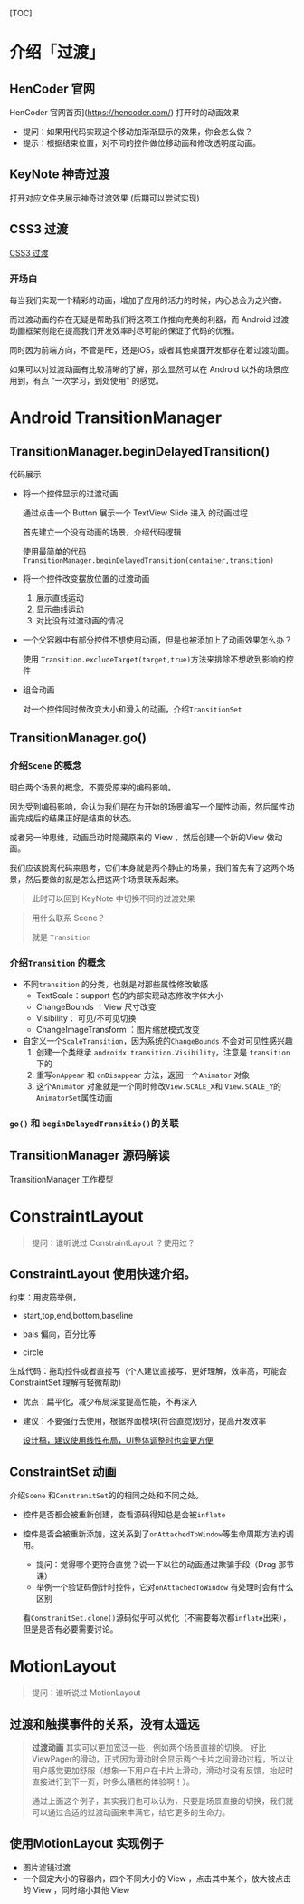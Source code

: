 [TOC]



# 介绍「过渡」



## HenCoder 官网

HenCoder 官网首页](https://hencoder.com/) 打开时的动画效果

* 提问：如果用代码实现这个移动加渐渐显示的效果，你会怎么做？
* 提示：根据结束位置，对不同的控件做位移动画和修改透明度动画。



## KeyNote 神奇过渡

打开对应文件夹展示神奇过渡效果 (后期可以尝试实现)



## CSS3 过渡

[CSS3 过渡](http://www.w3school.com.cn/css3/css3_transition.asp)





### 开场白

每当我们实现一个精彩的动画，增加了应用的活力的时候，内心总会为之兴奋。

而过渡动画的存在无疑是帮助我们将这项工作推向完美的利器，而 Android 过渡动画框架则能在提高我们开发效率时尽可能的保证了代码的优雅。

同时因为前端方向，不管是FE，还是iOS，或者其他桌面开发都存在着过渡动画。

如果可以对过渡动画有比较清晰的了解，那么显然可以在 Android 以外的场景应用到，有点 “一次学习，到处使用” 的感觉。





# Android TransitionManager

## TransitionManager.beginDelayedTransition()

代码展示

* 将一个控件显示的过渡动画

  通过点击一个 Button 展示一个 TextView Slide 进入 的动画过程

  首先建立一个没有动画的场景，介绍代码逻辑

  使用最简单的代码`TransitionManager.beginDelayedTransition(container,transition)`

* 将一个控件改变摆放位置的过渡动画

  1. 展示直线运动
  2. 显示曲线运动
  3. 对比没有过渡动画的情况

* 一个父容器中有部分控件不想使用动画，但是也被添加上了动画效果怎么办？

  使用 `Transition.excludeTarget(target,true)`方法来排除不想收到影响的控件

* 组合动画

  对一个控件同时做改变大小和滑入的动画，介绍`TransitionSet`



## TransitionManager.go()

### 介绍`Scene` 的概念

明白两个场景的概念，不要受原来的编码影响。

因为受到编码影响，会认为我们是在为开始的场景编写一个属性动画，然后属性动画完成后的结果正好是结束的状态。

或者另一种思维，动画启动时隐藏原来的 View ，然后创建一个新的View 做动画。

我们应该脱离代码来思考，它们本身就是两个静止的场景，我们首先有了这两个场景，然后要做的就是怎么把这两个场景联系起来。

> 此时可以回到 KeyNote 中切换不同的过渡效果

>  用什么联系 Scene？
>
> 就是 `Transition`



### 介绍`Transition` 的概念

- 不同`transition` 的分类，也就是对那些属性修改敏感
  * TextScale：support 包的内部实现动态修改字体大小
  * ChangeBounds ：View 尺寸改变
  * Visibility： 可见/不可见切换
  * ChangeImageTransform ：图片缩放模式改变
- 自定义一个`ScaleTransition`，因为系统的`ChangeBounds` 不会对可见性感兴趣
  1. 创建一个类继承 `androidx.transition.Visibility`，注意是 `transition`下的
  2. 重写`onAppear` 和 `onDisappear` 方法，返回一个`Animator` 对象
  3. 这个`Animator` 对象就是一个同时修改`View.SCALE_X`和 `View.SCALE_Y`的`AnimatorSet`属性动画



### `go()` 和 `beginDelayedTransitio()`的关联



## TransitionManager 源码解读

TransitionManager 工作模型



# ConstraintLayout

>  提问：谁听说过 ConstraintLayout ？使用过？



## ConstraintLayout 使用快速介绍。

约束：用皮筋举例，

* start,top,end,bottom,baseline 

* bais 偏向，百分比等
* circle

生成代码：拖动控件或者直接写（个人建议直接写，更好理解，效率高，可能会 ConstraintSet 理解有轻微帮助）



- 优点：扁平化，减少布局深度提高性能，不再深入

- 建议：不要强行去使用，根据界面模块(符合直觉)划分，提高开发效率

  [设计稿，建议使用线性布局，UI整体调整时也会更方便](https://dribbble.com/shots/5738155-Hair-salon-app/attachments)



## ConstraintSet 动画

介绍`Scene` 和`ConstranitSet`的的相同之处和不同之处。

* 控件是否都会被重新创建，查看源码得知总是会被`inflate`

* 控件是否会被重新添加，这关系到了`onAttachedToWindow`等生命周期方法的调用。

  * 提问：觉得哪个更符合直觉？说一下以往的动画通过欺骗手段（Drag 那节课）
  * 举例一个验证码倒计时控件，它对`onAttachedToWindow` 有处理时会有什么区别

  看`ConstranitSet.clone()`源码似乎可以优化（不需要每次都`inflate`出来），但是是否有必要需要讨论。








# MotionLayout

> 提问：谁听说过 MotionLayout





## 过渡和触摸事件的关系，没有太遥远

> **过渡动画** 其实可以更加宽泛一些，例如两个场景直接的切换。
> 好比ViewPager的滑动，正式因为滑动时会显示两个卡片之间滑动过程，所以让用户感觉更加舒服（想象一下用户在卡片上滑动，滑动时没有反馈，抬起时直接进行到下一页，时多么糟糕的体验啊！）。
>
> 通过上面这个例子，其实我们也可以认为，只要是场景直接的切换，我们就可以通过合适的过渡动画来丰满它，给它更多的生命力。



## 使用MotionLayout 实现例子

* 图片滤镜过渡
* 一个固定大小的容器内，四个不同大小的 View ，点击其中某个，放大被点击的 View ，同时缩小其他 View